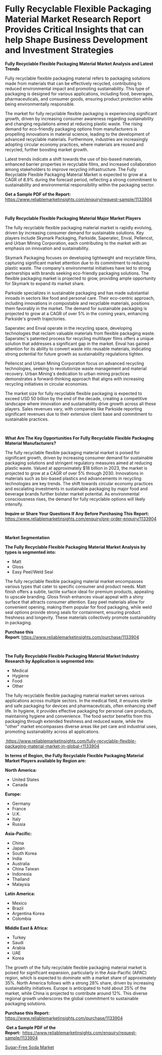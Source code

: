 <p><h1>Fully Recyclable Flexible Packaging Material Market Research Report Provides Critical Insights that can help Shape Business Development and Investment Strategies</h1></p><p><strong>Fully Recyclable Flexible Packaging Material Market Analysis and Latest Trends</strong></p>
<p><p>Fully recyclable flexible packaging material refers to packaging solutions made from materials that can be effectively recycled, contributing to reduced environmental impact and promoting sustainability. This type of packaging is designed for various applications, including food, beverages, pharmaceuticals, and consumer goods, ensuring product protection while being environmentally responsible.</p><p>The market for fully recyclable flexible packaging is experiencing significant growth, driven by increasing consumer awareness regarding sustainability and changing regulations aimed at reducing plastic waste. The rising demand for eco-friendly packaging options from manufacturers is propelling innovations in material science, leading to the development of advanced recyclable materials. Furthermore, industries are increasingly adopting circular economy practices, where materials are reused and recycled, further boosting market growth.</p><p>Latest trends indicate a shift towards the use of bio-based materials, enhanced barrier properties in recyclable films, and increased collaboration among stakeholders to improve recycling infrastructure. The Fully Recyclable Flexible Packaging Material Market is expected to grow at a CAGR of 8.9% during the forecast period, reflecting a strong commitment to sustainability and environmental responsibility within the packaging sector.</p></p>
<p><strong>Get a Sample PDF of the Report:&nbsp;</strong> <a href="https://www.reliablemarketinsights.com/enquiry/request-sample/1133904?utm_campaign=3361&utm_medium=2&utm_source=Github&utm_content=ia&utm_term=25032025&utm_id=fully-recyclable-flexible-packaging-material">https://www.reliablemarketinsights.com/enquiry/request-sample/1133904</a></p>
<p>&nbsp;</p>
<p><strong>Fully Recyclable Flexible Packaging Material Major Market Players</strong></p>
<p><p>The fully recyclable flexible packaging material market is rapidly evolving, driven by increasing consumer demand for sustainable solutions. Key players include Skymark Packaging, Parkside, Saperatec, Enval, Pellencst, and Urban Mining Corporation, each contributing to the market with an emphasis on innovation and sustainability.</p><p>Skymark Packaging focuses on developing lightweight and recyclable films, capturing significant market attention due to its commitment to reducing plastic waste. The company's environmental initiatives have led to strong partnerships with brands seeking eco-friendly packaging solutions. The flexible packaging market is projected to grow, providing ample opportunity for Skymark to expand its market share.</p><p>Parkside specializes in sustainable packaging and has made substantial inroads in sectors like food and personal care. Their eco-centric approach, including innovations in compostable and recyclable materials, positions them favorably in the market. The demand for sustainable packaging is projected to grow at a CAGR of over 5% in the coming years, enhancing Parkside's growth trajectories.</p><p>Saperatec and Enval operate in the recycling space, developing technologies that reclaim valuable materials from flexible packaging waste. Saperatec's patented process for recycling multilayer films offers a unique solution that addresses a significant gap in the market. Enval has gained attention for its ability to convert waste into reusable materials, indicating strong potential for future growth as sustainability regulations tighten.</p><p>Pellencst and Urban Mining Corporation focus on advanced recycling technologies, seeking to revolutionize waste management and material recovery. Urban Mining's dedication to urban mining practices demonstrates a forward-thinking approach that aligns with increasing recycling initiatives in circular economies.</p><p>The market size for fully recyclable flexible packaging is expected to exceed USD 50 billion by the end of the decade, creating a competitive landscape where innovation and sustainability drive growth across all these players. Sales revenues vary, with companies like Parkside reporting significant revenues due to their extensive client base and commitment to sustainable practices.</p></p>
<p>&nbsp;</p>
<p><strong>What Are The Key Opportunities For Fully Recyclable Flexible Packaging Material Manufacturers?</strong></p>
<p><p>The fully recyclable flexible packaging material market is poised for significant growth, driven by increasing consumer demand for sustainable packaging solutions and stringent regulatory measures aimed at reducing plastic waste. Valued at approximately $18 billion in 2023, the market is projected to grow at a CAGR of over 5% through 2030. Innovations in materials such as bio-based plastics and advancements in recycling technologies are key trends. The shift towards circular economy practices and escalating investments in sustainable packaging by major food and beverage brands further bolster market potential. As environmental consciousness rises, the demand for fully recyclable options will likely intensify.</p></p>
<p><strong>Inquire or Share Your Questions If Any Before Purchasing This Report:</strong> <a href="https://www.reliablemarketinsights.com/enquiry/pre-order-enquiry/1133904?utm_campaign=3361&utm_medium=2&utm_source=Github&utm_content=ia&utm_term=25032025&utm_id=fully-recyclable-flexible-packaging-material">https://www.reliablemarketinsights.com/enquiry/pre-order-enquiry/1133904</a></p>
<p>&nbsp;</p>
<p><strong>Market Segmentation</strong></p>
<p><strong>The Fully Recyclable Flexible Packaging Material Market Analysis by types is segmented into:</strong></p>
<p><ul><li>Matt</li><li>Gloss</li><li>Easy Peel/Weld Seal</li></ul></p>
<p><p>The fully recyclable flexible packaging material market encompasses various types that cater to specific consumer and product needs. Matt finish offers a subtle, tactile surface ideal for premium products, appealing to upscale branding. Gloss finish enhances visual appeal with a shiny surface that attracts consumer attention. Easy peel materials allow for convenient opening, making them popular for food packaging, while weld seal options provide strong seals for containment, ensuring product freshness and longevity. These materials collectively promote sustainability in packaging.</p></p>
<p><strong>Purchase this Report:&nbsp;</strong><a href="https://www.reliablemarketinsights.com/purchase/1133904?utm_campaign=3361&utm_medium=2&utm_source=Github&utm_content=ia&utm_term=25032025&utm_id=fully-recyclable-flexible-packaging-material">https://www.reliablemarketinsights.com/purchase/1133904</a></p>
<p>&nbsp;</p>
<p><strong>The Fully Recyclable Flexible Packaging Material Market Industry Research by Application is segmented into:</strong></p>
<p><ul><li>Medical</li><li>Hygiene</li><li>Food</li><li>Other</li></ul></p>
<p><p>The fully recyclable flexible packaging material market serves various applications across multiple sectors. In the medical field, it ensures sterile and safe packaging for devices and pharmaceuticals, often enhancing shelf life. In hygiene, it provides effective packaging for personal care products, maintaining hygiene and convenience. The food sector benefits from this packaging through extended freshness and reduced waste, while the "other" market encompasses diverse areas like pet care and industrial uses, promoting sustainability across all applications.</p></p>
<p><a href="https://www.reliablemarketinsights.com/fully-recyclable-flexible-packaging-material-market-in-global-r1133904?utm_campaign=3361&utm_medium=2&utm_source=Github&utm_content=ia&utm_term=25032025&utm_id=fully-recyclable-flexible-packaging-material">&nbsp;https://www.reliablemarketinsights.com/fully-recyclable-flexible-packaging-material-market-in-global-r1133904</a></p>
<p><strong>In terms of Region, the Fully Recyclable Flexible Packaging Material Market Players available by Region are:</strong></p>
<p>
    <p> <strong> North America: </strong>
        <ul>
            <li>United States</li>
            <li>Canada</li>
        </ul>
        </p> 
    <p> <strong> Europe: </strong>
        <ul>
            <li>Germany</li>
            <li>France</li>
            <li>U.K.</li>
            <li>Italy</li>
            <li>Russia</li>
        </ul>
        </p> 
    <p> <strong> Asia-Pacific: </strong>
        <ul>
            <li>China</li>
            <li>Japan</li>
            <li>South Korea</li>
            <li>India</li>
            <li>Australia</li>
            <li>China Taiwan</li>
            <li>Indonesia</li>
            <li>Thailand</li>
            <li>Malaysia</li>
        </ul>
        </p> 
    <p> <strong> Latin America: </strong>
        <ul>
            <li>Mexico</li>
            <li>Brazil</li>
            <li>Argentina Korea</li>
            <li>Colombia</li>
        </ul>
        </p> 
    <p> <strong> Middle East & Africa: </strong>
        <ul>
            <li>Turkey</li>
            <li>Saudi</li>
            <li>Arabia</li>
            <li>UAE</li>
            <li>Korea</li>
        </ul>
    </p>
    </p>
<p><p>The growth of the fully recyclable flexible packaging material market is poised for significant expansion, particularly in the Asia-Pacific (APAC) region, which is expected to dominate with a market share of approximately 35%. North America follows with a strong 28% share, driven by increasing sustainability initiatives. Europe is anticipated to hold about 25% of the market, while China is projected to contribute around 12%. This diverse regional growth underscores the global commitment to sustainable packaging solutions.</p></p>
<p><strong>Purchase this Report: </strong><a href="https://www.reliablemarketinsights.com/purchase/1133904?utm_campaign=3361&utm_medium=2&utm_source=Github&utm_content=ia&utm_term=25032025&utm_id=fully-recyclable-flexible-packaging-material">https://www.reliablemarketinsights.com/purchase/1133904</a></p>
<p>&nbsp;<strong>Get a Sample PDF of the Report:&nbsp;&nbsp;</strong><a href="https://www.reliablemarketinsights.com/enquiry/request-sample/1133904?utm_campaign=3361&utm_medium=2&utm_source=Github&utm_content=ia&utm_term=25032025&utm_id=fully-recyclable-flexible-packaging-material">https://www.reliablemarketinsights.com/enquiry/request-sample/1133904</a></p>
<p><strong></strong></p>
<p><p><a href="https://github.com/mudgeadamsvx/Market-Research-Report-List-1/blob/main/sugar-free-soda-market.md?utm_campaign=3361&utm_medium=2&utm_source=Github&utm_content=ia&utm_term=25032025&utm_id=fully-recyclable-flexible-packaging-material">Sugar-Free Soda Market</a></p></p>